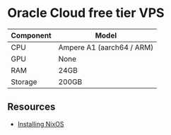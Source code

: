 # Oracle Cloud free tier VPS

| Component | Model                     |
| ---       | ---                       |
| CPU       | Ampere A1 (aarch64 / ARM) |
| GPU       | None                      |
| RAM       | 24GB                      |
| Storage   | 200GB                     |

## Resources
- [Installing NixOS](https://blog.korfuri.fr/posts/2022/08/nixos-on-an-oracle-free-tier-ampere-machine/)
